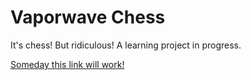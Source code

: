 # Vaporwave Chess

It's chess! But ridiculous! A learning project in progress.

[Someday this link will work!](https://rachaelskye.github.io/vaporwave-chess/)
